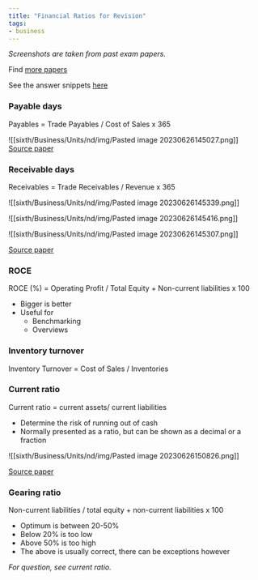 ```yaml
---
title: "Financial Ratios for Revision"
tags:
- business
---
```


*Screenshots are taken from past exam papers.*

Find [more papers](https://www.savemyexams.co.uk/a-level/business/aqa/-/pages/past-papers/)

See the answer snippets [here](sixth/Business/Units/nd/FinancialRatiosMarkscheme)

### Payable days

Payables = Trade Payables / Cost of Sales x 365

![[sixth/Business/Units/nd/img/Pasted image 20230626145027.png]]
[Source paper](https://filestore.aqa.org.uk/sample-papers-and-mark-schemes/2021/november/AQA-71321-QP-NOV21.PDF)



### Receivable days

Receivables = Trade Receivables / Revenue x 365


![[sixth/Business/Units/nd/img/Pasted image 20230626145339.png]]

![[sixth/Business/Units/nd/img/Pasted image 20230626145416.png]]

![[sixth/Business/Units/nd/img/Pasted image 20230626145307.png]]

[Source paper](https://filestore.aqa.org.uk/sample-papers-and-mark-schemes/2021/november/AQA-71322-QP-NOV21.PDF)

### ROCE

ROCE (%) = Operating Profit / Total Equity + Non-current liabilities x 100

- Bigger is better
- Useful for
	- Benchmarking
	- Overviews

### Inventory turnover

Inventory Turnover = Cost of Sales / Inventories




### Current ratio

Current ratio = current assets/ current liabilities

- Determine the risk of running out of cash
- Normally presented as a ratio, but can be shown as a decimal or a fraction

![[sixth/Business/Units/nd/img/Pasted image 20230626150826.png]]

[Source paper](https://filestore.aqa.org.uk/sample-papers-and-mark-schemes/2020/november/AQA-71322-QP-NOV20.PDF)


### Gearing ratio

Non-current liabilities / total equity + non-current liabilities x 100

- Optimum is between 20-50%
- Below 20% is too low
- Above 50% is too high
- The above is usually correct, there can be exceptions however

*For question, see current ratio.*

‎‎